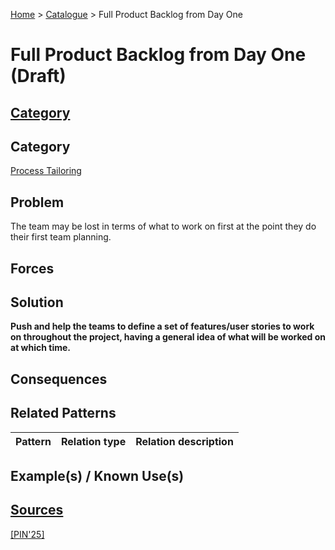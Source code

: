 [Home](../README.md) > [Catalogue](../Patterns_catalogue.md) > Full Product Backlog from Day One

# Full Product Backlog from Day One (Draft)

## [Category](categories/categories.md)

## Category

[Process Tailoring](categories/Process_Tailoring.md)

## Problem

The team may be lost in terms of what to work on first at the point they do their first team planning.

## Forces

## Solution

**Push and help the teams to define a set of features/user stories to work on throughout the project, having a general idea of what will be worked on at which time.**

## Consequences

## Related Patterns

|Pattern|Relation type|Relation description|
|--|--|--|
 
## Example(s) / Known Use(s)

## [Sources](../References.md)

[[PIN'25]](publications/pin25/pin25.md)
